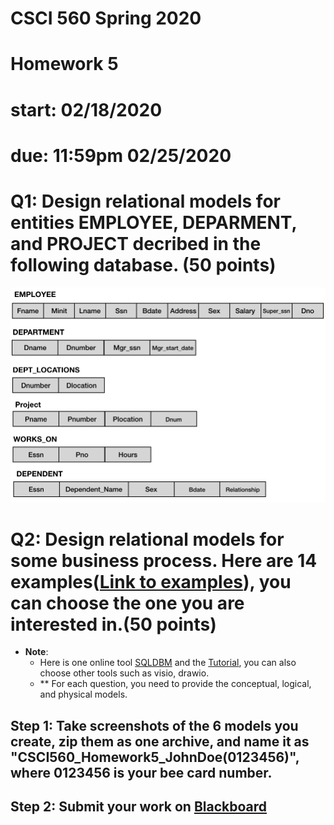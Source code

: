 # CSCI 560 Spring 2020
# Homework 5
# start: 02/18/2020
# due: 11:59pm 02/25/2020

# Q1: Design relational models for entities EMPLOYEE, DEPARMENT, and PROJECT decribed in the following database. (50 points)

![hw5 q1](../Resources/ch5-1.png)

# Q2: Design relational models for some business process. Here are 14 examples([Link to examples](https://simplicable.com/new/business-process-examples)), you can choose the one you are interested in.(50 points)




+ **Note**: 
  - Here is one online tool [SQLDBM](https://sqldbm.com/Home/) and the [Tutorial](https://blog.sqldbm.com/help/), you can also choose other tools such as visio, drawio. 
  - ** For each question, you need to provide the conceptual, logical, and physical models.





## Step 1: Take screenshots of the 6 models you create, zip them as one archive, and name it as "CSCI560_Homework5_JohnDoe(0123456)", where 0123456 is your bee card number.
## Step 2: Submit your work on [Blackboard](https://blackboard.sau.edu/)

